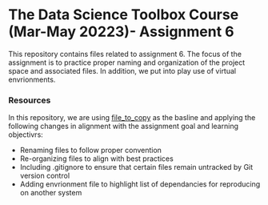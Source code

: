 # The Data Science Toolbox Course (Mar-May 20223)- Assignment 6
This repository contains files related to assignment 6. The focus of the assignment is to practice proper naming and organization of the project space and associated files. In addition, we put into play use of virtual envrionments.

### Resources
In this repository, we are using [file_to_copy](https://github.com/yuliaUU/files_to_copy) as the basline and applying the following changes in alignment with the assignment goal and learning objectivrs:
- Renaming files to follow proper convention
- Re-organizing files to align with best practices
- Including .gitignore to ensure that certain files remain untracked by Git version control
- Adding envrionment file to highlight list of dependancies for reproducing on another system

